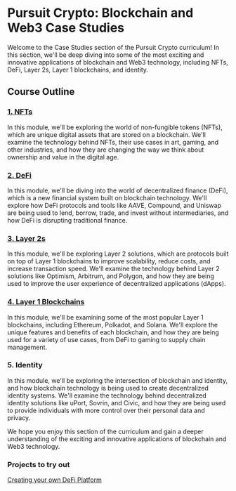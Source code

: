 # Pursuit Crypto: Blockchain and Web3 Case Studies

Welcome to the Case Studies section of the Pursuit Crypto curriculum! In this section, we'll be deep diving into some of the most exciting and innovative applications of blockchain and Web3 technology, including NFTs, DeFi, Layer 2s, Layer 1 blockchains, and identity.

## Course Outline

### [1. NFTs](https://github.com/joinpursuit/pursuit-crypto-lessons/tree/main/case_studies/nft)
In this module, we'll be exploring the world of non-fungible tokens (NFTs), which are unique digital assets that are stored on a blockchain. We'll examine the technology behind NFTs, their use cases in art, gaming, and other industries, and how they are changing the way we think about ownership and value in the digital age.

### [2. DeFi](https://github.com/joinpursuit/pursuit-crypto-lessons/tree/main/case_studies/defi)
In this module, we'll be diving into the world of decentralized finance (DeFi), which is a new financial system built on blockchain technology. We'll explore how DeFi protocols and tools like AAVE, Compound, and Uniswap are being used to lend, borrow, trade, and invest without intermediaries, and how DeFi is disrupting traditional finance.

### [3. Layer 2s](https://github.com/joinpursuit/pursuit-crypto-lessons/tree/main/case_studies/layer_2s)
In this module, we'll be exploring Layer 2 solutions, which are protocols built on top of Layer 1 blockchains to improve scalability, reduce costs, and increase transaction speed. We'll examine the technology behind Layer 2 solutions like Optimism, Arbitrum, and Polygon, and how they are being used to improve the user experience of decentralized applications (dApps).

### [4. Layer 1 Blockchains](https://github.com/joinpursuit/pursuit-crypto-lessons/tree/main/case_studies/layer_1)
In this module, we'll be examining some of the most popular Layer 1 blockchains, including Ethereum, Polkadot, and Solana. We'll explore the unique features and benefits of each blockchain, and how they are being used for a variety of use cases, from DeFi to gaming to supply chain management.

### 5. Identity
In this module, we'll be exploring the intersection of blockchain and identity, and how blockchain technology is being used to create decentralized identity systems. We'll examine the technology behind decentralized identity solutions like uPort, Sovrin, and Civic, and how they are being used to provide individuals with more control over their personal data and privacy.

We hope you enjoy this section of the curriculum and gain a deeper understanding of the exciting and innovative applications of blockchain and Web3 technology.


### Projects to try out
[Creating your own DeFi Platform](https://github.com/joinpursuit/pursuit-crypto-lessons/blob/main/case_studies/labs/creating_a_defi_protocol.md)
